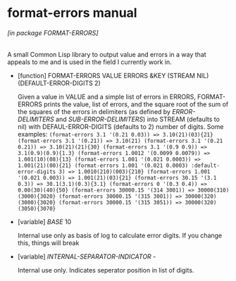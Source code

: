 # format-errors manual

###### \[in package FORMAT-ERRORS\]
A small Common Lisp library to output value and errors in a way that
appeals to me and is used in the field I currently work in.

- [function] FORMAT-ERRORS VALUE ERRORS &KEY (STREAM NIL) (DEFAULT-ERROR-DIGITS 2)

    Given a value in VALUE and a simple list of errors in ERRORS,
    FORMAT-ERRORS prints the value, list of errors, and the square root of
    the sum of the squares of the errors in delimiters (as defined by
    *ERROR-DELIMITERS* and *SUB-ERROR-DELIMITERS*) into STREAM (defaults
    to nil) with DEFAUL-ERROR-DIGITS (defaults to 2) number of digits. 
    Some examples:
    `
    (format-errors 3.1 '(0.21 0.03)) => 3.10(21)(03){21}
    (format-errors 3.1 '(0.21)) => 3.10(21)
    (format-errors 3.1 '(0.21 0.21)) => 3.10(21)(21){30}
    (format-errors 3.1 '(0.9 0.9)) => 3.1(0.9)(0.9){1.3}
    (format-errors 1.0012 '(0.0099 0.0079)) => 1.001(10)(08){13}
    (format-errors 1.001 '(0.021 0.0003)) => 1.001(21)(00){21}
    (format-errors 1.001 '(0.021 0.0003) :default-error-digits 3) => 1.0010(210)(003){210}
    (format-errors 1.001 '(0.021 0.003)) => 1.001(21)(03){21}
    (format-errors 30.15 '(3.1 0.3)) => 30.1(3.1)(0.3){3.1}
    (format-errors 0 '(0.3 0.4)) => 0.00(30)(40){50}
    (format-errors 30000.15 '(314 3001)) => 30000(310)(3000){3020}
    (format-errors 30000.15 '(315 3001)) => 30000(320)(3000){3020}
    (format-errors 30000.15 '(315 3051)) => 30000(320)(3050){3070}
    `

- [variable] *BASE* 10

    Internal use only as basis of log to calculate
    error digits. If you change this, things will break

- [variable] *INTERNAL-SEPARATOR-INDICATOR* -

    Internal use only. Indicates seperator position in list of digits.
